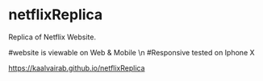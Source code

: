 # netflixReplica
Replica of Netflix Website.

#website is viewable on Web & Mobile \n
#Responsive tested on Iphone X

https://kaalvairab.github.io/netflixReplica
